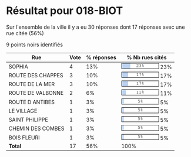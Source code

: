 # Résultat pour 018-BIOT

Sur l'ensemble de la ville il y a eu 30 réponses dont 17 réponses avec une rue citée (56%)

9 points noirs identifiés

| Rue | Vote | % réponses | % Nb rues cités|
|-----|------|------------|----------------|
| SOPHIA | 4 | 13% | <img src="../../img/bar_23.gif" />&nbsp;23%|
| ROUTE DES CHAPPES | 3 | 10% | <img src="../../img/bar_17.gif" />&nbsp;17%|
| ROUTE DE LA MER | 3 | 10% | <img src="../../img/bar_17.gif" />&nbsp;17%|
| ROUTE DE VALBONNE | 2 | 6% | <img src="../../img/bar_11.gif" />&nbsp;11%|
| ROUTE D ANTIBES | 1 | 3% | <img src="../../img/bar_5.gif" />&nbsp;5%|
| LE VILLAGE | 1 | 3% | <img src="../../img/bar_5.gif" />&nbsp;5%|
| SAINT PHILIPPE | 1 | 3% | <img src="../../img/bar_5.gif" />&nbsp;5%|
| CHEMIN DES COMBES | 1 | 3% | <img src="../../img/bar_5.gif" />&nbsp;5%|
| BOIS FLEURI | 1 | 3% | <img src="../../img/bar_5.gif" />&nbsp;5%|
| **Total** | 17 | 56% | 100%|
